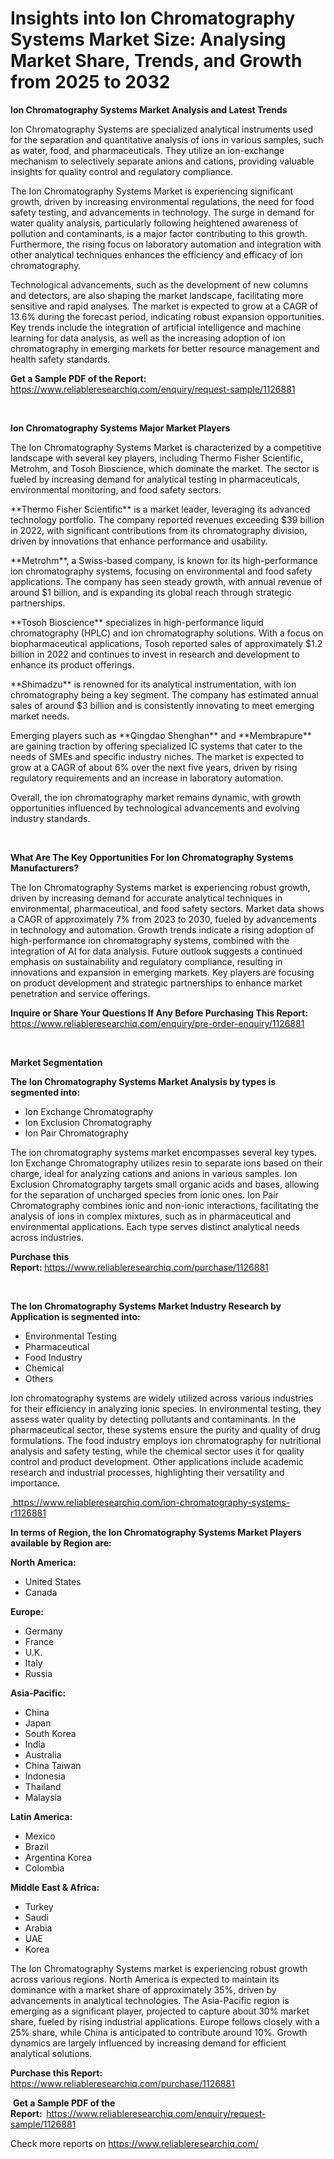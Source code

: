 <p><h1>Insights into Ion Chromatography Systems Market Size: Analysing Market Share, Trends, and Growth from 2025 to 2032</h1></p><p><strong>Ion Chromatography Systems Market Analysis and Latest Trends</strong></p>
<p><p>Ion Chromatography Systems are specialized analytical instruments used for the separation and quantitative analysis of ions in various samples, such as water, food, and pharmaceuticals. They utilize an ion-exchange mechanism to selectively separate anions and cations, providing valuable insights for quality control and regulatory compliance.</p><p>The Ion Chromatography Systems Market is experiencing significant growth, driven by increasing environmental regulations, the need for food safety testing, and advancements in technology. The surge in demand for water quality analysis, particularly following heightened awareness of pollution and contaminants, is a major factor contributing to this growth. Furthermore, the rising focus on laboratory automation and integration with other analytical techniques enhances the efficiency and efficacy of ion chromatography.</p><p>Technological advancements, such as the development of new columns and detectors, are also shaping the market landscape, facilitating more sensitive and rapid analyses. The market is expected to grow at a CAGR of 13.6% during the forecast period, indicating robust expansion opportunities. Key trends include the integration of artificial intelligence and machine learning for data analysis, as well as the increasing adoption of ion chromatography in emerging markets for better resource management and health safety standards.</p></p>
<p><strong>Get a Sample PDF of the Report:&nbsp;</strong> <a href="https://www.reliableresearchiq.com/enquiry/request-sample/1126881?utm_campaign=2580&utm_medium=2&utm_source=Github&utm_content=ia&utm_term=09042025&utm_id=ion-chromatography-systems">https://www.reliableresearchiq.com/enquiry/request-sample/1126881</a></p>
<p>&nbsp;</p>
<p><strong>Ion Chromatography Systems Major Market Players</strong></p>
<p><p>The Ion Chromatography Systems Market is characterized by a competitive landscape with several key players, including Thermo Fisher Scientific, Metrohm, and Tosoh Bioscience, which dominate the market. The sector is fueled by increasing demand for analytical testing in pharmaceuticals, environmental monitoring, and food safety sectors.</p><p>**Thermo Fisher Scientific** is a market leader, leveraging its advanced technology portfolio. The company reported revenues exceeding $39 billion in 2022, with significant contributions from its chromatography division, driven by innovations that enhance performance and usability.</p><p>**Metrohm**, a Swiss-based company, is known for its high-performance ion chromatography systems, focusing on environmental and food safety applications. The company has seen steady growth, with annual revenue of around $1 billion, and is expanding its global reach through strategic partnerships.</p><p>**Tosoh Bioscience** specializes in high-performance liquid chromatography (HPLC) and ion chromatography solutions. With a focus on biopharmaceutical applications, Tosoh reported sales of approximately $1.2 billion in 2022 and continues to invest in research and development to enhance its product offerings.</p><p>**Shimadzu** is renowned for its analytical instrumentation, with ion chromatography being a key segment. The company has estimated annual sales of around $3 billion and is consistently innovating to meet emerging market needs.</p><p>Emerging players such as **Qingdao Shenghan** and **Membrapure** are gaining traction by offering specialized IC systems that cater to the needs of SMEs and specific industry niches. The market is expected to grow at a CAGR of about 6% over the next five years, driven by rising regulatory requirements and an increase in laboratory automation.</p><p>Overall, the ion chromatography market remains dynamic, with growth opportunities influenced by technological advancements and evolving industry standards.</p></p>
<p>&nbsp;</p>
<p><strong>What Are The Key Opportunities For Ion Chromatography Systems Manufacturers?</strong></p>
<p><p>The Ion Chromatography Systems market is experiencing robust growth, driven by increasing demand for accurate analytical techniques in environmental, pharmaceutical, and food safety sectors. Market data shows a CAGR of approximately 7% from 2023 to 2030, fueled by advancements in technology and automation. Growth trends indicate a rising adoption of high-performance ion chromatography systems, combined with the integration of AI for data analysis. Future outlook suggests a continued emphasis on sustainability and regulatory compliance, resulting in innovations and expansion in emerging markets. Key players are focusing on product development and strategic partnerships to enhance market penetration and service offerings.</p></p>
<p><strong>Inquire or Share Your Questions If Any Before Purchasing This Report:</strong> <a href="https://www.reliableresearchiq.com/enquiry/pre-order-enquiry/1126881?utm_campaign=2580&utm_medium=2&utm_source=Github&utm_content=ia&utm_term=09042025&utm_id=ion-chromatography-systems">https://www.reliableresearchiq.com/enquiry/pre-order-enquiry/1126881</a></p>
<p>&nbsp;</p>
<p><strong>Market Segmentation</strong></p>
<p><strong>The Ion Chromatography Systems Market Analysis by types is segmented into:</strong></p>
<p><ul><li>Ion Exchange Chromatography</li><li>Ion Exclusion Chromatography</li><li>Ion Pair Chromatography</li></ul></p>
<p><p>The ion chromatography systems market encompasses several key types. Ion Exchange Chromatography utilizes resin to separate ions based on their charge, ideal for analyzing cations and anions in various samples. Ion Exclusion Chromatography targets small organic acids and bases, allowing for the separation of uncharged species from ionic ones. Ion Pair Chromatography combines ionic and non-ionic interactions, facilitating the analysis of ions in complex mixtures, such as in pharmaceutical and environmental applications. Each type serves distinct analytical needs across industries.</p></p>
<p><strong>Purchase this Report:&nbsp;</strong><a href="https://www.reliableresearchiq.com/purchase/1126881?utm_campaign=2580&utm_medium=2&utm_source=Github&utm_content=ia&utm_term=09042025&utm_id=ion-chromatography-systems">https://www.reliableresearchiq.com/purchase/1126881</a></p>
<p>&nbsp;</p>
<p><strong>The Ion Chromatography Systems Market Industry Research by Application is segmented into:</strong></p>
<p><ul><li>Environmental Testing</li><li>Pharmaceutical</li><li>Food Industry</li><li>Chemical</li><li>Others</li></ul></p>
<p><p>Ion chromatography systems are widely utilized across various industries for their efficiency in analyzing ionic species. In environmental testing, they assess water quality by detecting pollutants and contaminants. In the pharmaceutical sector, these systems ensure the purity and quality of drug formulations. The food industry employs ion chromatography for nutritional analysis and safety testing, while the chemical sector uses it for quality control and product development. Other applications include academic research and industrial processes, highlighting their versatility and importance.</p></p>
<p><a href="https://www.reliableresearchiq.com/ion-chromatography-systems-r1126881?utm_campaign=2580&utm_medium=2&utm_source=Github&utm_content=ia&utm_term=09042025&utm_id=ion-chromatography-systems">&nbsp;https://www.reliableresearchiq.com/ion-chromatography-systems-r1126881</a></p>
<p><strong>In terms of Region, the Ion Chromatography Systems Market Players available by Region are:</strong></p>
<p>
    <p> <strong> North America: </strong>
        <ul>
            <li>United States</li>
            <li>Canada</li>
        </ul>
        </p> 
    <p> <strong> Europe: </strong>
        <ul>
            <li>Germany</li>
            <li>France</li>
            <li>U.K.</li>
            <li>Italy</li>
            <li>Russia</li>
        </ul>
        </p> 
    <p> <strong> Asia-Pacific: </strong>
        <ul>
            <li>China</li>
            <li>Japan</li>
            <li>South Korea</li>
            <li>India</li>
            <li>Australia</li>
            <li>China Taiwan</li>
            <li>Indonesia</li>
            <li>Thailand</li>
            <li>Malaysia</li>
        </ul>
        </p> 
    <p> <strong> Latin America: </strong>
        <ul>
            <li>Mexico</li>
            <li>Brazil</li>
            <li>Argentina Korea</li>
            <li>Colombia</li>
        </ul>
        </p> 
    <p> <strong> Middle East & Africa: </strong>
        <ul>
            <li>Turkey</li>
            <li>Saudi</li>
            <li>Arabia</li>
            <li>UAE</li>
            <li>Korea</li>
        </ul>
    </p>
    </p>
<p><p>The Ion Chromatography Systems market is experiencing robust growth across various regions. North America is expected to maintain its dominance with a market share of approximately 35%, driven by advancements in analytical technologies. The Asia-Pacific region is emerging as a significant player, projected to capture about 30% market share, fueled by rising industrial applications. Europe follows closely with a 25% share, while China is anticipated to contribute around 10%. Growth dynamics are largely influenced by increasing demand for efficient analytical solutions.</p></p>
<p><strong>Purchase this Report: </strong><a href="https://www.reliableresearchiq.com/purchase/1126881?utm_campaign=2580&utm_medium=2&utm_source=Github&utm_content=ia&utm_term=09042025&utm_id=ion-chromatography-systems">https://www.reliableresearchiq.com/purchase/1126881</a></p>
<p>&nbsp;<strong>Get a Sample PDF of the Report:&nbsp;&nbsp;</strong><a href="https://www.reliableresearchiq.com/enquiry/request-sample/1126881?utm_campaign=2580&utm_medium=2&utm_source=Github&utm_content=ia&utm_term=09042025&utm_id=ion-chromatography-systems">https://www.reliableresearchiq.com/enquiry/request-sample/1126881</a></p>
<p><strong></strong></p>
<p>Check more reports on <a href="https://www.reliableresearchiq.com/?utm_campaign=2580&utm_medium=2&utm_source=Github&utm_content=ia&utm_term=09042025&utm_id=ion-chromatography-systems">https://www.reliableresearchiq.com/</a></p>